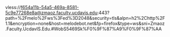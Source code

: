 
vless://f654a11b-54a5-469a-8581-5c9e77268e8a@zmaoz.faculty.ucdavis.edu:443?path=%2Fmelo%2Fws%3Fed%3D2048&security=tls&alpn=h2%2Chttp%2F1.1&encryption=none&host=melodebot.net&fp=firefox&type=ws&sni=Zmaoz.Faculty.UcdavIS.Edu.#WobS5469Sk%F0%9F%87%A9%F0%9F%87%AA
